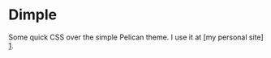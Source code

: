 Dimple
======

Some quick CSS over the simple Pelican theme. I use it at [my personal site] [1].

[1]: (http://www.johnxiaisontheinter.net).
